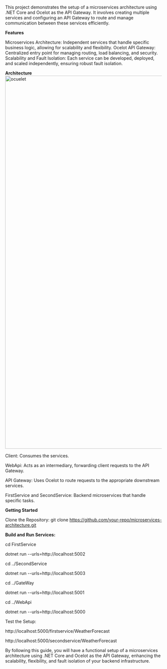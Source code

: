 This project demonstrates the setup of a microservices architecture using .NET Core and Ocelot as the API Gateway. It involves creating multiple services and configuring an API Gateway to route and manage communication between these services efficiently.

**Features**

Microservices Architecture: Independent services that handle specific business logic, allowing for scalability and flexibility.
Ocelot API Gateway: Centralized entry point for managing routing, load balancing, and security.
Scalability and Fault Isolation: Each service can be developed, deployed, and scaled independently, ensuring robust fault isolation.

**Architecture**
<img width="1200" alt="ocuelet" src="https://github.com/rexer101/MicroService-Communication-with-Consul/assets/17480601/d2c73a11-a2c7-4734-bfbe-d9492066ee6c">

Client: Consumes the services.

WebApi: Acts as an intermediary, forwarding client requests to the API Gateway.

API Gateway: Uses Ocelot to route requests to the appropriate downstream services.

FirstService and SecondService: Backend microservices that handle specific tasks.

**Getting Started**

Clone the Repository:
git clone https://github.com/your-repo/microservices-architecture.git

**Build and Run Services:**

cd FirstService

dotnet run --urls=http://localhost:5002

cd ../SecondService

dotnet run --urls=http://localhost:5003

cd ../GateWay

dotnet run --urls=http://localhost:5001

cd ../WebApi

dotnet run --urls=http://localhost:5000


Test the Setup:

http://localhost:5000/firstservice/WeatherForecast

http://localhost:5000/secondservice/WeatherForecast

By following this guide, you will have a functional setup of a microservices architecture using .NET Core and Ocelot as the API Gateway, enhancing the scalability, flexibility, and fault isolation of your backend infrastructure.
